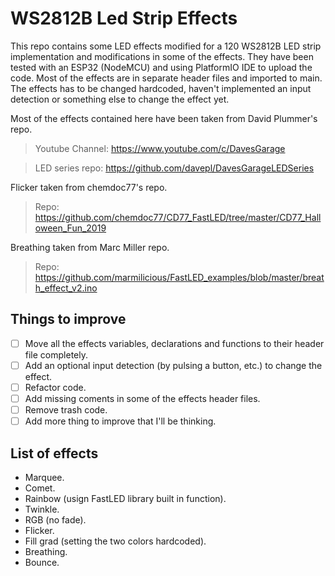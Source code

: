 # WS2812B Led Strip Effects

This repo contains some LED effects modified for a 120 WS2812B LED strip implementation and modifications in some of the effects. They have been tested with an ESP32 (NodeMCU) and using PlatformIO IDE to upload the code. Most of the effects are in separate header files and imported to main. The effects has to be changed hardcoded, haven't implemented an input detection or something else to change the effect yet.

Most of the effects contained here have been taken from David Plummer's repo.

> Youtube Channel: https://www.youtube.com/c/DavesGarage

> LED series repo: https://github.com/davepl/DavesGarageLEDSeries

Flicker taken from chemdoc77's repo.

> Repo: https://github.com/chemdoc77/CD77_FastLED/tree/master/CD77_Halloween_Fun_2019

Breathing taken from Marc Miller repo.

> Repo: https://github.com/marmilicious/FastLED_examples/blob/master/breath_effect_v2.ino

## Things to improve
- [ ] Move all the effects variables, declarations and functions to their header file completely.
- [ ] Add an optional input detection (by pulsing a button, etc.) to change the effect.
- [ ] Refactor code.
- [ ] Add missing coments in some of the effects header files.
- [ ] Remove trash code.
- [ ] Add more thing to improve that I'll be thinking.

## List of effects

- Marquee.
- Comet.
- Rainbow (usign FastLED library built in function).
- Twinkle.
- RGB (no fade).
- Flicker.
- Fill grad (setting the two colors hardcoded).
- Breathing.
- Bounce.
